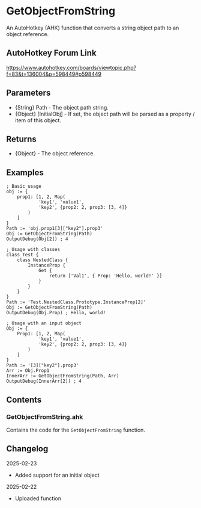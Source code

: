 # GetObjectFromString
An AutoHotkey (AHK) function that converts a string object path to an object reference.

## AutoHotkey Forum Link
https://www.autohotkey.com/boards/viewtopic.php?f=83&t=136004&p=598449#p598449

## Parameters
- {String} Path - The object path string.
- {Object} [InitialObj] - If set, the object path will be parsed as a property / item of this object.

## Returns
- {Object} - The object reference.

## Examples
```ahk
; Basic usage
obj := {
    prop1: [1, 2, Map(
            'key1', 'value1',
            'key2', {prop2: 2, prop3: [3, 4]}
        )
    ]
}
Path := 'obj.prop1[3]["key2"].prop3'
Obj := GetObjectFromString(Path)
OutputDebug(Obj[2]) ; 4

; Usage with classes
class Test {
    class NestedClass {
        InstanceProp {
            Get {
                return ['Val1', { Prop: 'Hello, world!' }]
            }
        }
    }
}
Path := 'Test.NestedClass.Prototype.InstanceProp[2]'
Obj := GetObjectFromString(Path)
OutputDebug(Obj.Prop) ; Hello, world!

; Usage with an input object
Obj := {
    Prop1: [1, 2, Map(
            'key1', 'value1',
            'key2', {prop2: 2, prop3: [3, 4]}
        )
    ]
}
Path := '[3]["key2"].prop3'
Arr := Obj.Prop1
InnerArr := GetObjectFromString(Path, Arr)
OutputDebug(InnerArr[2]) ; 4
```

## Contents

### GetObjectFromString.ahk
Contains the code for the `GetObjectFromString` function.

## Changelog
2025-02-23
- Added support for an initial object

2025-02-22
- Uploaded function
